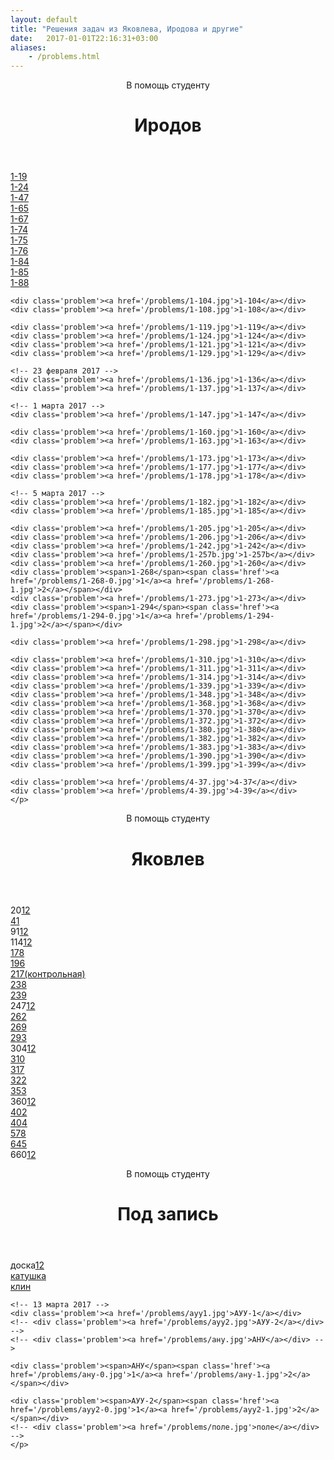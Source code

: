 ```yaml
---
layout: default
title: "Решения задач из Яковлева, Иродова и другие"
date:   2017-01-01T22:16:31+03:00
aliases:
    - /problems.html
---
```


<header><time class='datetime'>В помощь студенту</time><h1>Иродов</h1></header>
<article>
	<p>
	<div class='problem'><a href='/problems/1-19.jpg'>1-19</a></div>
	<div class='problem'><a href='/problems/1-24.jpg'>1-24</a></div>
	<div class='problem'><a href='/problems/1-47.jpg'>1-47</a></div>
	<div class='problem'><a href='/problems/1-65.jpg'>1-65</a></div>
	<div class='problem'><a href='/problems/1-67.jpg'>1-67</a></div>
	<div class='problem'><a href='/problems/1-74.jpg'>1-74</a></div>
	<div class='problem'><a href='/problems/1-75.jpg'>1-75</a></div>
	<div class='problem'><a href='/problems/1-76.jpg'>1-76</a></div>
	<div class='problem'><a href='/problems/1-84.jpg'>1-84</a></div>
	<div class='problem'><a href='/problems/1-85.jpg'>1-85</a></div>
	<div class='problem'><a href='/problems/1-88.jpg'>1-88</a></div>

	<div class='problem'><a href='/problems/1-104.jpg'>1-104</a></div>
	<div class='problem'><a href='/problems/1-108.jpg'>1-108</a></div>

	<div class='problem'><a href='/problems/1-119.jpg'>1-119</a></div>
	<div class='problem'><a href='/problems/1-124.jpg'>1-124</a></div>
	<div class='problem'><a href='/problems/1-121.jpg'>1-121</a></div>
	<div class='problem'><a href='/problems/1-129.jpg'>1-129</a></div>

	<!-- 23 февраля 2017 -->
	<div class='problem'><a href='/problems/1-136.jpg'>1-136</a></div>
	<div class='problem'><a href='/problems/1-137.jpg'>1-137</a></div>

	<!-- 1 марта 2017 -->
	<div class='problem'><a href='/problems/1-147.jpg'>1-147</a></div>

	<div class='problem'><a href='/problems/1-160.jpg'>1-160</a></div>
	<div class='problem'><a href='/problems/1-163.jpg'>1-163</a></div>

	<div class='problem'><a href='/problems/1-173.jpg'>1-173</a></div>
	<div class='problem'><a href='/problems/1-177.jpg'>1-177</a></div>
	<div class='problem'><a href='/problems/1-178.jpg'>1-178</a></div>

	<!-- 5 марта 2017 -->
	<div class='problem'><a href='/problems/1-182.jpg'>1-182</a></div>
	<div class='problem'><a href='/problems/1-185.jpg'>1-185</a></div>

	<div class='problem'><a href='/problems/1-205.jpg'>1-205</a></div>
	<div class='problem'><a href='/problems/1-206.jpg'>1-206</a></div>
	<div class='problem'><a href='/problems/1-242.jpg'>1-242</a></div>
	<div class='problem'><a href='/problems/1-257b.jpg'>1-257b</a></div>
	<div class='problem'><a href='/problems/1-260.jpg'>1-260</a></div>
	<div class='problem'><span>1-268</span><span class='href'><a href='/problems/1-268-0.jpg'>1</a><a href='/problems/1-268-1.jpg'>2</a></span></div>
	<div class='problem'><a href='/problems/1-273.jpg'>1-273</a></div>
	<div class='problem'><span>1-294</span><span class='href'><a href='/problems/1-294-0.jpg'>1</a><a href='/problems/1-294-1.jpg'>2</a></span></div>

	<div class='problem'><a href='/problems/1-298.jpg'>1-298</a></div>

	<div class='problem'><a href='/problems/1-310.jpg'>1-310</a></div>
	<div class='problem'><a href='/problems/1-311.jpg'>1-311</a></div>
	<div class='problem'><a href='/problems/1-314.jpg'>1-314</a></div>
	<div class='problem'><a href='/problems/1-339.jpg'>1-339</a></div>
	<div class='problem'><a href='/problems/1-348.jpg'>1-348</a></div>
	<div class='problem'><a href='/problems/1-368.jpg'>1-368</a></div>
	<div class='problem'><a href='/problems/1-370.jpg'>1-370</a></div>
	<div class='problem'><a href='/problems/1-372.jpg'>1-372</a></div>
	<div class='problem'><a href='/problems/1-380.jpg'>1-380</a></div>
	<div class='problem'><a href='/problems/1-382.jpg'>1-382</a></div>
	<div class='problem'><a href='/problems/1-383.jpg'>1-383</a></div>
	<div class='problem'><a href='/problems/1-390.jpg'>1-390</a></div>
	<div class='problem'><a href='/problems/1-399.jpg'>1-399</a></div>

	<div class='problem'><a href='/problems/4-37.jpg'>4-37</a></div>
	<div class='problem'><a href='/problems/4-39.jpg'>4-39</a></div>
	</p>
</article> 

<header><time class='datetime'>В помощь студенту</time><h1>Яковлев</h1></header>
<article>
	<p>
		<!-- <div class='problem'><a href='/problems/109.jpg'>109</a></div> -->
		<div class='problem'><span>20</span><span class='href'><a href='/problems/20-0.jpg'>1</a><a href='/problems/20-1.jpg'>2</a></span></div>
		<div class='problem'><a href='/problems/41.jpg'>41</a></div>
		<div class='problem'><span>91</span><span class='href'><a href='/problems/91-0.jpg'>1</a><a href='/problems/91-1.jpg'>2</a></span></div>
		<div class='problem'><span>114</span><span class='href'><a href='/problems/114-0.jpg'>1</a><a href='/problems/114-1.jpg'>2</a></span></div>
		<div class='problem'><a href='/problems/178.jpg'>178</a></div>
		<div class='problem'><a href='/problems/196.jpg'>196</a></div>
		<div class='problem'><a href='/problems/217.jpg'>217(контрольная)</a></div>
		<div class='problem'><a href='/problems/238.jpg'>238</a></div>
		<div class='problem'><a href='/problems/239.jpg'>239</a></div>
		<div class='problem'><span>247</span><span class='href'><a href='/problems/247-0.jpg'>1</a><a href='/problems/247-1.jpg'>2</a></span></div>
		<div class='problem'><a href='/problems/262.jpg'>262</a></div>
		<div class='problem'><a href='/problems/269.jpg'>269</a></div>
		<div class='problem'><a href='/problems/293.jpg'>293</a></div>
		<div class='problem'><span>304</span><span class='href'><a href='/problems/304-0.jpg'>1</a><a href='/problems/304-1.jpg'>2</a></span></div>
		<div class='problem'><a href='/problems/310.jpg'>310</a></div>
		<div class='problem'><a href='/problems/317.jpg'>317</a></div>
		<div class='problem'><a href='/problems/322.jpg'>322</a></div>
		<div class='problem'><a href='/problems/353.jpg'>353</a></div>
		<div class='problem'><span>360</span><span class='href'><a href='/problems/360-0.jpg'>1</a><a href='/problems/360-1.jpg'>2</a></span></div>
		<div class='problem'><a href='/problems/402.jpg'>402</a></div>
		<div class='problem'><a href='/problems/404.jpg'>404</a></div>
		<div class='problem'><a href='/problems/578.jpg'>578</a></div>
		<div class='problem'><a href='/problems/645.jpg'>645</a></div>
		<div class='problem'><span>660</span><span class='href'><a href='/problems/660-0.jpg'>1</a><a href='/problems/660-1.jpg'>2</a></span></div>
	</p>
</article> 
<header><time class='datetime'>В помощь студенту</time><h1>Под запись</h1></header>
<article>
	<p>
	<div class='problem'><span>доска</span><span class='href'><a href='/problems/доска-0.jpg'>1</a><a href='/problems/доска-1.jpg'>2</a></span></div>
	<div class='problem'><a href='/problems/катушка.jpg'>катушка</a></div>
	<div class='problem'><a href='/problems/клин.jpg'>клин</a></div>

	<!-- 13 марта 2017 -->
	<div class='problem'><a href='/problems/ауу1.jpg'>АУУ-1</a></div>
	<!-- <div class='problem'><a href='/problems/ауу2.jpg'>АУУ-2</a></div> -->
	<!-- <div class='problem'><a href='/problems/ану.jpg'>АНУ</a></div> -->

	<div class='problem'><span>АНУ</span><span class='href'><a href='/problems/ану-0.jpg'>1</a><a href='/problems/ану-1.jpg'>2</a></span></div>

	<div class='problem'><span>АУУ-2</span><span class='href'><a href='/problems/ауу2-0.jpg'>1</a><a href='/problems/ауу2-1.jpg'>2</a></span></div>
	<!-- <div class='problem'><a href='/problems/поле.jpg'>поле</a></div> -->
	</p>
</article>     

<!-- {% for post in site.posts %} 
{% if post.ex %}
<header>
	<time class="datetime">{{ post.date | date: "%b %e, %Y" }}</time>
    <h1><a href="{{ post.url }}">{{ post.title }}</a></h1>
</header>

<article>
{{ post.excerpt }}
<div class="readmore"><a href="{{ post.url }}">Читать далее</a></div>
</article> 
{% endif %}
{% endfor %}      -->  

 
